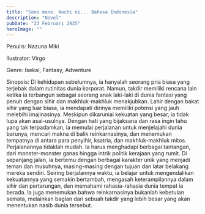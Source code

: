 ```yaml
---
title: "Sono mono. Nochi ni... Bahasa Indonesia"
description: "Novel"
pubDate: "23 Februari 2025"
heroImage: ""
---
```


Penulis: Nazuna Miki

Ilustrator: Virgo

Genre: Isekai, Fantasy, Adventure

Sinopsis: Di kehidupan sebelumnya, ia hanyalah seorang pria biasa yang terjebak dalam rutinitas dunia korporat. Namun, takdir memiliki rencana lain ketika ia terbangun sebagai seorang anak laki-laki di dunia fantasi yang penuh dengan sihir dan makhluk-makhluk menakjubkan. Lahir dengan bakat sihir yang luar biasa, ia mendapati dirinya memiliki potensi yang jauh melebihi imajinasinya.
Meskipun dikaruniai kekuatan yang besar, ia tidak lupa akan asal-usulnya. Dengan hati yang bijaksana dan rasa ingin tahu yang tak terpadamkan, ia memulai perjalanan untuk menjelajahi dunia barunya, mencari makna di balik reinkarnasinya, dan menemukan tempatnya di antara para penyihir, ksatria, dan makhluk-makhluk mitos. Perjalanannya tidaklah mudah. Ia harus menghadapi berbagai tantangan, dari monster-monster ganas hingga intrik politik kerajaan yang rumit. Di sepanjang jalan, ia bertemu dengan berbagai karakter unik yang menjadi teman dan musuhnya, masing-masing dengan tujuan dan latar belakang mereka sendiri. Seiring berjalannya waktu, ia belajar untuk mengendalikan kekuatannya yang semakin bertambah, mengasah keterampilannya dalam sihir dan pertarungan, dan memahami rahasia-rahasia dunia tempat ia berada. Ia juga menemukan bahwa reinkarnasinya bukanlah kebetulan semata, melainkan bagian dari sebuah takdir yang lebih besar yang akan menentukan nasib dunia tersebut.
